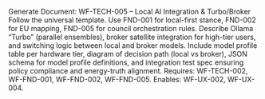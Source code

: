 Generate Document: WF-TECH-005 – Local AI Integration & Turbo/Broker
Follow the universal template. Use FND-001 for local-first stance, FND-002 for EU mapping, FND-005 for council orchestration rules. Describe Ollama “Turbo” (parallel ensembles), broker satellite integration for high-tier users, and switching logic between local and broker models. Include model profile table per hardware tier, diagram of decision path (local vs broker), JSON schema for model profile definitions, and integration test spec ensuring policy compliance and energy-truth alignment.
Requires: WF-TECH-002, WF-FND-001, WF-FND-002, WF-FND-005. Enables: WF-UX-002, WF-UX-004.
